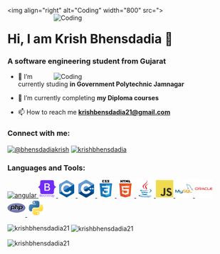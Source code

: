 <img align="right" alt="Coding" width="800" src=<img align="right" alt="Coding" width="400" src="https://mir-s3-cdn-cf.behance.net/project_modules/disp/cddead28262707.5637231a06718.gif">">

<h1 align="left">Hi, I am Krish Bhensdadia 👋</h1>
<h3 align="left">A software engineering student from Gujarat</h3>

<img align="right" alt="Coding" width="400" src="https://mir-s3-cdn-cf.behance.net/project_modules/disp/cddead28262707.5637231a06718.gif">

- 🔭 I’m currently studing **in Government Polytechnic Jamnagar**

- 🌱 I’m currently completing **my Diploma courses**

- 📫 How to reach me **krishbensdadia21@gmail.com**

<h3 align="left">Connect with me:</h3>
<p align="left">
<a href="https://twitter.com/@bhensdadiakrish" target="blank"><img align="center" src="https://raw.githubusercontent.com/rahuldkjain/github-profile-readme-generator/master/src/images/icons/Social/twitter.svg" alt="@bhensdadiakrish" height="30" width="40" /></a>
<a href="https://instagram.com/krishbhensdadia" target="blank"><img align="center" src="https://raw.githubusercontent.com/rahuldkjain/github-profile-readme-generator/master/src/images/icons/Social/instagram.svg" alt="krishbhensdadia" height="30" width="40" /></a>
</p>

<h3 align="left">Languages and Tools:</h3>
<p align="left"> <a href="https://angular.io" target="_blank" rel="noreferrer"> <img src="https://angular.io/assets/images/logos/angular/angular.svg" alt="angular" width="40" height="40"/> </a> <a href="https://getbootstrap.com" target="_blank" rel="noreferrer"> <img src="https://raw.githubusercontent.com/devicons/devicon/master/icons/bootstrap/bootstrap-plain-wordmark.svg" alt="bootstrap" width="40" height="40"/> </a> <a href="https://www.cprogramming.com/" target="_blank" rel="noreferrer"> <img src="https://raw.githubusercontent.com/devicons/devicon/master/icons/c/c-original.svg" alt="c" width="40" height="40"/> </a> <a href="https://www.w3schools.com/cpp/" target="_blank" rel="noreferrer"> <img src="https://raw.githubusercontent.com/devicons/devicon/master/icons/cplusplus/cplusplus-original.svg" alt="cplusplus" width="40" height="40"/> </a> <a href="https://www.w3schools.com/css/" target="_blank" rel="noreferrer"> <img src="https://raw.githubusercontent.com/devicons/devicon/master/icons/css3/css3-original-wordmark.svg" alt="css3" width="40" height="40"/> </a> <a href="https://www.w3.org/html/" target="_blank" rel="noreferrer"> <img src="https://raw.githubusercontent.com/devicons/devicon/master/icons/html5/html5-original-wordmark.svg" alt="html5" width="40" height="40"/> </a> <a href="https://www.java.com" target="_blank" rel="noreferrer"> <img src="https://raw.githubusercontent.com/devicons/devicon/master/icons/java/java-original.svg" alt="java" width="40" height="40"/> </a> <a href="https://developer.mozilla.org/en-US/docs/Web/JavaScript" target="_blank" rel="noreferrer"> <img src="https://raw.githubusercontent.com/devicons/devicon/master/icons/javascript/javascript-original.svg" alt="javascript" width="40" height="40"/> </a> <a href="https://www.mysql.com/" target="_blank" rel="noreferrer"> <img src="https://raw.githubusercontent.com/devicons/devicon/master/icons/mysql/mysql-original-wordmark.svg" alt="mysql" width="40" height="40"/> </a> <a href="https://www.oracle.com/" target="_blank" rel="noreferrer"> <img src="https://raw.githubusercontent.com/devicons/devicon/master/icons/oracle/oracle-original.svg" alt="oracle" width="40" height="40"/> </a> <a href="https://www.php.net" target="_blank" rel="noreferrer"> <img src="https://raw.githubusercontent.com/devicons/devicon/master/icons/php/php-original.svg" alt="php" width="40" height="40"/> </a> <a href="https://www.python.org" target="_blank" rel="noreferrer"> <img src="https://raw.githubusercontent.com/devicons/devicon/master/icons/python/python-original.svg" alt="python" width="40" height="40"/> </a> </p>

<p><img align="left" src="https://github-readme-stats.vercel.app/api/top-langs?username=krishbhensdadia21&show_icons=true&locale=en&layout=compact" alt="krishbhensdadia21" /></p>

<p>&nbsp;<img align="center" src="https://github-readme-stats.vercel.app/api?username=krishbhensdadia21&show_icons=true&locale=en" alt="krishbhensdadia21" /></p>

<p><img align="center" src="https://github-readme-streak-stats.herokuapp.com/?user=krishbhensdadia21&" alt="krishbhensdadia21" /></p>
